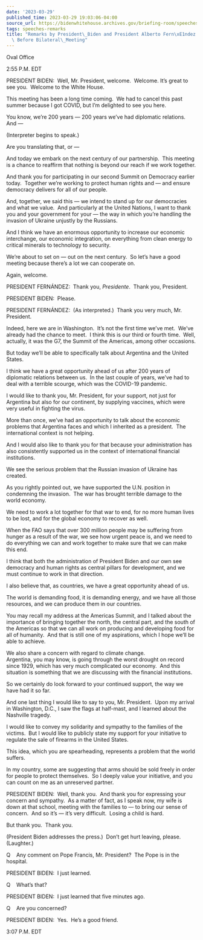 ```yaml
---
date: '2023-03-29'
published_time: 2023-03-29 19:03:06-04:00
source_url: https://bidenwhitehouse.archives.gov/briefing-room/speeches-remarks/2023/03/29/remarks-by-president-biden-and-president-alberto-fernandez-of-argentina-before-bilateral-meeting/
tags: speeches-remarks
title: "Remarks by President\_Biden and President Alberto Fern\xE1ndez of Argentina\
  \ Before Bilateral\_Meeting"
---
```

 
Oval Office

2:55 P.M. EDT

PRESIDENT BIDEN:  Well, Mr. President, welcome.  Welcome. It’s great to
see you.  Welcome to the White House.  
  
This meeting has been a long time coming.  We had to cancel this past
summer because I got COVID, but I’m delighted to see you here.  
  
You know, we’re 200 years — 200 years we’ve had diplomatic relations. 
And —  
  
(Interpreter begins to speak.)  
  
Are you translating that, or —  
  
And today we embark on the next century of our partnership.  This
meeting is a chance to reaffirm that nothing is beyond our reach if we
work together.  
  
And thank you for participating in our second Summit on Democracy
earlier today.  Together we’re working to protect human rights and — and
ensure democracy delivers for all of our people.  
  
And, together, we said this — we intend to stand up for our democracies
and what we value.  And particularly at the United Nations, I want to
thank you and your government for your — the way in which you’re
handling the invasion of Ukraine unjustly by the Russians.  
  
And I think we have an enormous opportunity to increase our economic
interchange, our economic integration, on everything from clean energy
to critical minerals to technology to security.  
  
We’re about to set on — out on the next century.  So let’s have a good
meeting because there’s a lot we can cooperate on.  
  
Again, welcome.  
  
PRESIDENT FERNÁNDEZ:  Thank you, *Presidente*.  Thank you, President.  
  
PRESIDENT BIDEN:  Please.  
  
PRESIDENT FERNÁNDEZ:  (As interpreted.)  Thank you very much, Mr.
President.  
  
Indeed, here we are in Washington.  It’s not the first time we’ve met. 
We’ve already had the chance to meet.  I think this is our third or
fourth time.  Well, actually, it was the G7, the Summit of the Americas,
among other occasions.  
  
But today we’ll be able to specifically talk about Argentina and the
United States.  
  
I think we have a great opportunity ahead of us after 200 years of
diplomatic relations between us.  In the last couple of years, we’ve had
to deal with a terrible scourge, which was the COVID-19 pandemic.  
  
I would like to thank you, Mr. President, for your support, not just for
Argentina but also for our continent, by supplying vaccines, which were
very useful in fighting the virus.  
  
More than once, we’ve had an opportunity to talk about the economic
problems that Argentina faces and which I inherited as a president.  The
international context is not helping.  
  
And I would also like to thank you for that because your administration
has also consistently supported us in the context of international
financial institutions.  
  
We see the serious problem that the Russian invasion of Ukraine has
created.

As you rightly pointed out, we have supported the U.N. position in
condemning the invasion.  The war has brought terrible damage to the
world economy.

We need to work a lot together for that war to end, for no more human
lives to be lost, and for the global economy to recover as well.

When the FAO says that over 300 million people may be suffering from
hunger as a result of the war, we see how urgent peace is, and we need
to do everything we can and work together to make sure that we can make
this end.

I think that both the administration of President Biden and our own see
democracy and human rights as central pillars for development, and we
must continue to work in that direction.

I also believe that, as countries, we have a great opportunity ahead of
us.

The world is demanding food, it is demanding energy, and we have all
those resources, and we can produce them in our countries.

You may recall my address at the Americas Summit, and I talked about the
importance of bringing together the north, the central part, and the
south of the Americas so that we can all work on producing and
developing food for all of humanity.  And that is still one of my
aspirations, which I hope we’ll be able to achieve.

We also share a concern with regard to climate change.  
Argentina, you may know, is going through the worst drought on record
since 1929, which has very much complicated our economy.  And this
situation is something that we are discussing with the financial
institutions.

So we certainly do look forward to your continued support, the way we
have had it so far.

And one last thing I would like to say to you, Mr. President.  Upon my
arrival in Washington, D.C., I saw the flags at half-mast, and I learned
about the Nashville tragedy.

I would like to convey my solidarity and sympathy to the families of the
victims.  But I would like to publicly state my support for your
initiative to regulate the sale of firearms in the United States.

This idea, which you are spearheading, represents a problem that the
world suffers.

In my country, some are suggesting that arms should be sold freely in
order for people to protect themselves.  So I deeply value your
initiative, and you can count on me as an unreserved partner.

PRESIDENT BIDEN:  Well, thank you.  And thank you for expressing your
concern and sympathy.  As a matter of fact, as I speak now, my wife is
down at that school, meeting with the families to — to bring our sense
of concern.  And so it’s — it’s very difficult.  Losing a child is hard.

But thank you.  Thank you.

(President Biden addresses the press.)  Don’t get hurt leaving, please. 
(Laughter.)

Q    Any comment on Pope Francis, Mr. President?  The Pope is in the
hospital.

PRESIDENT BIDEN:  I just learned.   
  
Q    What’s that?  
  
PRESIDENT BIDEN:  I just learned that five minutes ago.   
  
Q    Are you concerned?  
  
PRESIDENT BIDEN:  Yes.  He’s a good friend.

3:07 P.M. EDT  
